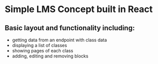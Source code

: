 # Simple LMS Concept built in React

## Basic layout and functionality including:
- getting data from an endpoint with class data
- displaying a list of classes
- showing pages of each class
- adding, editing and removing blocks
